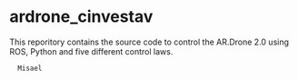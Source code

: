 # ardrone_cinvestav
This reporitory contains the source code to control the AR.Drone 2.0 using ROS, Python and five different control laws.
```
  Misael
```
